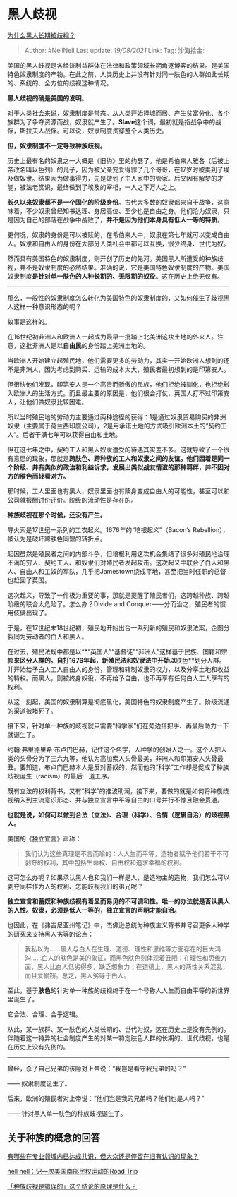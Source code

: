 # 黑人歧视

[为什么黑人长期被歧视？](https://www.zhihu.com/question/22698363/answer/615261939)

> Author: #NellNell
> Last update: *19/08/2021*
> Link:
> Tag:
> 沙海拾金:

美国的黑人歧视是各经济利益群体在法律和政策领域长期角逐博弈的结果。是美国特色奴隶制度的产物。在此之前，人类历史上并没有针对同一肤色的人群如此长期的、系统的、全方位的歧视这种情况。

**黑人歧视的确是美国的发明**。

对于人类社会来说，奴隶制度是常态。从人类开始择城而居、产生贫富分化、各个族群为了争夺资源而战，奴隶就产生了。**Slave**这个词，最初就是指战争中的战俘，斯拉夫人战俘。可以说，奴隶制度贯穿整个人类历史。

**但，奴隶制度不一定导致种族歧视。**

历史上最有名的奴隶之一大概是《旧约》里的约瑟了。他是希伯来人雅各（后被上帝改名叫以色列）的儿子，因为被父亲宠爱得罪了几个哥哥，在17岁时被卖到了埃及做奴隶。结果因为做事得力，先是做到了主人家中的管家。后又因有解梦的才能，被法老赏识，最终做到了埃及的宰相，一人之下万人之上。

**长久以来奴隶都不是一个固化的阶级身份**。古代大多数的奴隶都来自于战争，这意味着，不少奴隶曾经知书达理、身居高位、至少也是自由之身。他们沦为奴隶，只是因为自己的部落在战争中战败了，**并不是因为他们本身具有低人一等的特质**。

更何况，奴隶的身份是可以被赎的，在希伯来人中，奴隶在第七年就可以变成自由人。奴隶和自由人的身份在大部分人类社会中都可以互换，很少终身、世代为奴。

然而具有美国特色的奴隶制度，则开创了历史的先河。美国黑人所遭受的种族歧视，并不是奴隶制度的必然结果。准确的说，它是美国特色奴隶制度的产物。美国奴隶制度**是针对单一肤色的人种长期的、无限期的奴役**。这在历史上绝无仅有。

---

那么，一般性的奴隶制度怎么转化为美国特色的奴隶制度的，又如何催生了歧视黑人这样一种意识形态的呢？

故事是这样的。

在16世纪初非洲人和欧洲人一起成为最早一批踏上北美洲这块土地的外来人。注意，这批非洲人是以**自由民**的身份踏上美洲土地的。

当欧洲人开始建立起殖民地，他们需要更多的劳动力，其实一开始欧洲人想到的还不是非洲人，因为考虑到购买、运输的成本太大，殖民者最初想到的是印第安人。

但很快他们发现，印第安人是一个高贵而骄傲的民族，他们拒绝被驯化，也拒绝融入欧洲人的生活方式。而且最主要的原因是，他们很会打仗，英国人打不过印第安人，让他们做奴隶比较困难。

所以当时殖民地的劳动力主要通过两种途径的获得：1是通过奴隶贸易购买的非洲奴隶（主要属于荷兰西印度公司），2是用承诺土地的方式吸引欧洲本土的“契约工人”。后者干满七年可以获得自由和土地。

但在这七年之中，契约工人和黑人奴隶遭受的待遇其实差不多。这就导致了一个很有意思的现象，那就是**跨肤色、跨种族的工人和奴隶之间的友谊。他们因着是同一个阶级、并有类似的政治和利益诉求，发展出类似战友情谊的那种羁绊，并不因对方的肤色而轻看对方。**

那时候，工人里面也有黑人，奴隶里面也有赎身变成自由人的可能性，甚至可以和公司就报酬讨价还价。阶级的流动性是存在的。

**种族歧视在那个时候，还没有产生。**

导火索是17世纪一系列的工农起义。1676年的“培根起义”（Bacon‘s Rebellion），被认为是破坏跨肤色同盟的转折点。

起因虽然是殖民者之间的内部斗争，但培根利用这次机会集结了很多对殖民地治理不满的穷人、契约工人、和奴隶们对殖民者发起攻击。这次起义中联合了白人和黑人、自由人和工奴的军队，几乎把Jamestown烧成平地，甚至把当时任职的总督也赶回了英国。

这次起义，导致了一件极为重要的事，那就是提醒了殖民者们，这跨越种族、跨越阶级的联合太危险了。怎么办？Divide and Conquer——分而治之，殖民者的惯用伎俩出现了。

于是，在17世纪末18世纪初，殖民地开始出台一系列新的殖民和奴隶法案，企图分裂同为劳动者的白人和黑人。

在过去，殖民法规中都是以**“英国人”“基督徒”“非洲人”这样基于民族、国籍和宗教**来区分人群的。自打1676年起，新殖民法和奴隶法中开始以**肤色**划分人群。并开始给予白人工人自由人的身份，管理和辖制奴隶的权力，以及分享土地和收益的特权。而黑人，则被终身奴役，不再给予自由，也不再享有任何白人工人享有的权利。

从这一刻起，美国的奴隶制算是彻底黑化，美国特色的奴隶制度产生了。阶级流通的渠道被堵死了。

接下来，针对单一种族的歧视就只需要“科学家”们在旁边搭把手、再最后助力一下就诞生了。

约翰·弗里德里希·布卢门巴赫，记住这个名字，人种学的创始人之一。这个人把人类的头骨分为了三六九等，他认为高加索人头骨最美，非洲人和印第安人头骨最丑。要知道，布卢门巴赫本人是反对蓄奴的，然而他的“科学”工作却是促成了种族歧视诞生（racism）的最后一道工序。

既有立法的权利背书，又有“科学”的推波助澜，接下来，要做的就是如何将种族歧视纳入到主流意识形态、并与独立宣言中平等自由的口号并行不悖且融会贯通。

**也就是说，如何可以做到合法（立法）、合理（科学）、合情（逻辑自洽）的歧视黑人。**

美国的《独立宣言》声称：

> 我们认为这些真理是不言而喻的：人人生而平等，造物者赋予他们若干不可剥夺的权利，其中包括生命权、自由权和追求幸福的权利。

这可怎么办呢？如果承认黑人也和我们一样是人，是造物主的造物，我们怎么可以剥夺同样作为人的权利、怎能歧视我们的弟兄呢？

**独立宣言和蓄奴和种族歧视有着显而易见的不可调和性。唯一的办法就是否认黑人的人性。奴隶，必须是低人一等的，独立宣言的声明才能自洽。**

也因此，在《弗吉尼亚州笔记》中，杰佛逊总统为种族主义背书并号召更多人种学的研究来支持黑人劣等的论点：

> 我私以为……黑人与白人在生理、道德、理性和思维等方面存在的巨大鸿沟……白人的肤色是美的象征，而黑色肤色则体现着丑陋；在理性和思维方面，黑人比白人低劣得多，缺乏想象力；在道德上，黑人的两性关系混乱，而且爱偷窃。总之，黑人劣等于白人。

至此，基于**肤色**的针对单一种族的歧视终于在一个号称人人生而自由平等的新世界里诞生了。

它合法、合理、合乎逻辑。

从此，某一族群、某一肤色的人类长期的、世代为奴，这在历史上是没有先例的。伴随着这一特异的社会制度产生的对某一特定肤色人群的长期的、世代歧视，也是在历史上没有先例的。

---

曾经，杀了自己兄弟的该隐对上帝说：“我岂是看守我兄弟的吗？”

—— 奴隶制度诞生了。

后来，欧洲的殖民者对上帝说：”他们岂是我的兄弟吗？他们也是人吗？”

—— 针对黑人单一肤色的种族歧视诞生了。

## 关于种族的概念的回答

[有哪些在专业领域内已达成共识，但大众还是停留在旧有认识的现象？](https://www.zhihu.com/question/266712170/answer/318123634)

[nell nell：记一次美国南部民权运动的Road Trip](https://zhuanlan.zhihu.com/p/55510867)

[「种族歧视是错误的」这个结论的原理是什么？](https://www.zhihu.com/question/343791709/answer/814480186)
